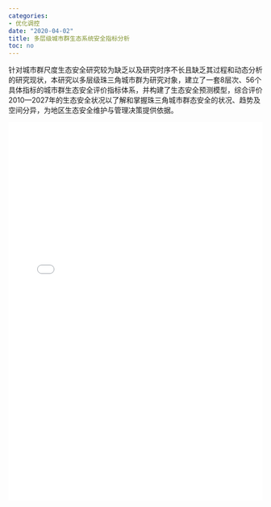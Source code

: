 ```yaml
---
categories:
- 优化调控
date: "2020-04-02"
title: 多层级城市群生态系统安全指标分析
toc: no
---
```


针对城市群尺度生态安全研究较为缺乏以及研究时序不长且缺乏其过程和动态分析的研究现状，本研究以多层级珠三角城市群为研究对象，建立了一套8层次、56个具体指标的城市群生态安全评价指标体系，并构建了生态安全预测模型，综合评价2010—2027年的生态安全状况以了解和掌握珠三角城市群态安全的状况、趋势及空间分异，为地区生态安全维护与管理决策提供依据。

<embed src="/post/optimize/2.3.1城市群生态系统安全指标分析.pdf#toolbar=0" type="application/pdf" width="100%" height=750>

